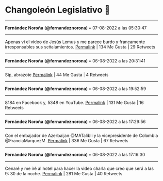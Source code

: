 # Changoleón Legislativo 🙈
*****
**Fernández Noroña** (**@fernandeznorona**) • 07-08-2022 a las 05:30:47
*****
Apenas vi el video de Jesús Lemus y me parece burdo y francamente irresponsables sus señalamientos.
[Permalink](https://twitter.com/fernandeznorona/status/1556271638848700416) | 134 Me Gusta | 29 Retweets
*****
**Fernández Noroña** (**@fernandeznorona**) • 06-08-2022 a las 20:31:41
*****
Sip, abrazote
[Permalink](https://twitter.com/fernandeznorona/status/1556135969383907328) | 44 Me Gusta | 4 Retweets
*****
**Fernández Noroña** (**@fernandeznorona**) • 06-08-2022 a las 19:52:59
*****
8184 en Facebook y, 5348 en YouTube.
[Permalink](https://twitter.com/fernandeznorona/status/1556126231300562948) | 131 Me Gusta | 16 Retweets
*****
**Fernández Noroña** (**@fernandeznorona**) • 06-08-2022 a las 17:29:56
*****
Con el embajador de Azerbaijan ⁦@MATalibli⁩ y ⁦la vicepresidente de Colombia @FranciaMarquezM⁩.
[Permalink](https://twitter.com/fernandeznorona/status/1556090229991346176) | 336 Me Gusta | 67 Retweets
*****
**Fernández Noroña** (**@fernandeznorona**) • 06-08-2022 a las 17:16:30
*****
Cenaré y me iré al hotel para hacer la video charla que creo que será a las 9: 30 de la noche.
[Permalink](https://twitter.com/fernandeznorona/status/1556086852008001536) | 281 Me Gusta | 40 Retweets